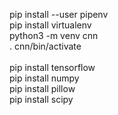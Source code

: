 pip install --user pipenv <br>
pip install virtualenv<br>
python3 -m venv cnn<br>
. cnn/bin/activate<br>
<br>
pip install tensorflow<br>
pip install numpy<br>
pip install pillow<br>
pip install scipy<br>
